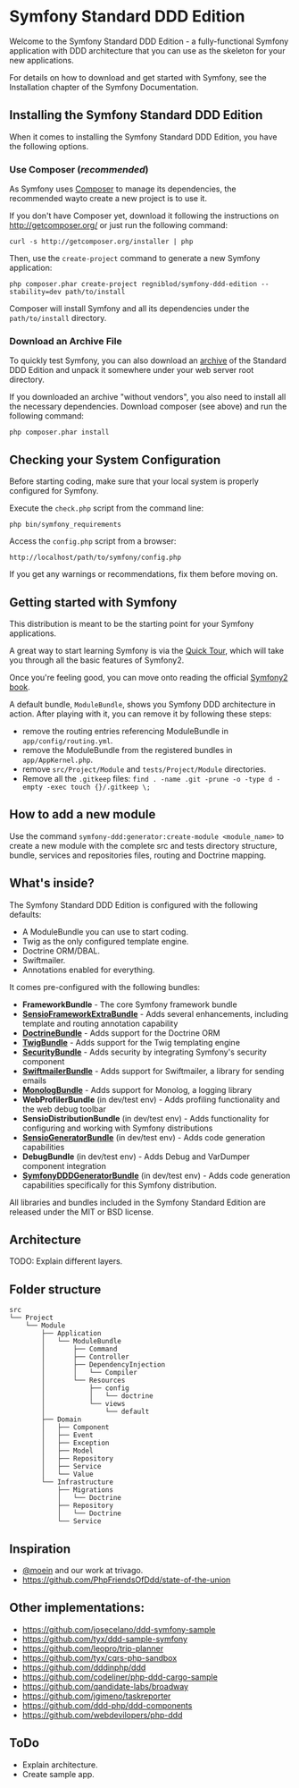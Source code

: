Symfony Standard DDD Edition
============================
Welcome to the Symfony Standard DDD Edition - a fully-functional Symfony application with DDD architecture that you can use as the skeleton for your new applications.

For details on how to download and get started with Symfony, see the Installation chapter of the Symfony Documentation.

## Installing the Symfony Standard DDD Edition
When it comes to installing the Symfony Standard DDD Edition, you have the following options.

### Use Composer (*recommended*)
As Symfony uses [Composer][2] to manage its dependencies, the recommended wayto create a new project is to use it.

If you don't have Composer yet, download it following the instructions on http://getcomposer.org/ or just run the following command:

    curl -s http://getcomposer.org/installer | php

Then, use the `create-project` command to generate a new Symfony application:

    php composer.phar create-project regniblod/symfony-ddd-edition --stability=dev path/to/install

Composer will install Symfony and all its dependencies under the `path/to/install` directory.

### Download an Archive File
To quickly test Symfony, you can also download an [archive][3] of the Standard DDD Edition and unpack it somewhere under your web server root directory.

If you downloaded an archive "without vendors", you also need to install all the necessary dependencies. Download composer (see above) and run the following command:

    php composer.phar install

## Checking your System Configuration
Before starting coding, make sure that your local system is properly configured for Symfony.

Execute the `check.php` script from the command line:

    php bin/symfony_requirements

Access the `config.php` script from a browser:

    http://localhost/path/to/symfony/config.php

If you get any warnings or recommendations, fix them before moving on.

## Getting started with Symfony
This distribution is meant to be the starting point for your Symfony applications.

A great way to start learning Symfony is via the [Quick Tour][4], which will take you through all the basic features of Symfony2.

Once you're feeling good, you can move onto reading the official [Symfony2 book][5].

A default bundle, `ModuleBundle`, shows you Symfony DDD architecture in action. After playing with it, you can remove it by following these steps:
* remove the routing entries referencing ModuleBundle in `app/config/routing.yml`.
* remove the ModuleBundle from the registered bundles in `app/AppKernel.php`.
* remove `src/Project/Module` and `tests/Project/Module` directories.
* Remove all the `.gitkeep` files: `find . -name .git -prune -o -type d -empty -exec touch {}/.gitkeep \;`

## How to add a new module
Use the command `symfony-ddd:generator:create-module <module_name>` to create a new module with the complete src and tests directory structure, bundle, services and repositories files, routing and Doctrine mapping.

## What's inside?
The Symfony Standard DDD Edition is configured with the following defaults:
* A ModuleBundle you can use to start coding.
* Twig as the only configured template engine.
* Doctrine ORM/DBAL.
* Swiftmailer.
* Annotations enabled for everything.

It comes pre-configured with the following bundles:
* **FrameworkBundle** - The core Symfony framework bundle
* [**SensioFrameworkExtraBundle**][6] - Adds several enhancements, including template and routing annotation capability
* [**DoctrineBundle**][7] - Adds support for the Doctrine ORM
* [**TwigBundle**][8] - Adds support for the Twig templating engine
* [**SecurityBundle**][9] - Adds security by integrating Symfony's security component
* [**SwiftmailerBundle**][10] - Adds support for Swiftmailer, a library for sending emails
* [**MonologBundle**][11] - Adds support for Monolog, a logging library
* **WebProfilerBundle** (in dev/test env) - Adds profiling functionality and the web debug toolbar
* **SensioDistributionBundle** (in dev/test env) - Adds functionality for configuring and working with Symfony distributions
* [**SensioGeneratorBundle**][13] (in dev/test env) - Adds code generation capabilities
* **DebugBundle** (in dev/test env) - Adds Debug and VarDumper component integration
* [**SymfonyDDDGeneratorBundle**][13] (in dev/test env) - Adds code generation capabilities specifically for this Symfony distribution.

All libraries and bundles included in the Symfony Standard Edition are released under the MIT or BSD license.

## Architecture
TODO: Explain different layers.

## Folder structure
```
src
└── Project
    └── Module
        ├── Application
        │   └── ModuleBundle
        │       ├── Command
        │       ├── Controller
        │       ├── DependencyInjection
        │       │   └── Compiler
        │       └── Resources
        │           ├── config
        │           │   └── doctrine
        │           └── views
        │               └── default
        ├── Domain
        │   ├── Component
        │   ├── Event
        │   ├── Exception
        │   ├── Model
        │   ├── Repository
        │   ├── Service
        │   └── Value
        └── Infrastructure
            ├── Migrations
            │   └── Doctrine
            ├── Repository
            │   └── Doctrine
            └── Service
```

## Inspiration
- [@moein](https://github.com/moein) and our work at trivago.
- https://github.com/PhpFriendsOfDdd/state-of-the-union

## Other implementations:
- https://github.com/josecelano/ddd-symfony-sample
- https://github.com/tyx/ddd-sample-symfony
- https://github.com/leopro/trip-planner
- https://github.com/tyx/cqrs-php-sandbox
- https://github.com/dddinphp/ddd
- https://github.com/codeliner/php-ddd-cargo-sample
- https://github.com/qandidate-labs/broadway
- https://github.com/jgimeno/taskreporter
- https://github.com/ddd-php/ddd-components
- https://github.com/webdevilopers/php-ddd

## ToDo
- Explain architecture.
- Create sample app.


[1]:  https://symfony.com/doc/3.0/book/installation.html
[2]:  http://getcomposer.org/
[3]:  https://github.com/regniblod/symfony-ddd-edition/archive/master.zip
[4]:  http://symfony.com/doc/2.7/quick_tour/the_big_picture.html
[5]:  http://symfony.com/doc/2.7/index.html
[6]:  https://symfony.com/doc/current/bundles/SensioFrameworkExtraBundle/index.html
[7]:  https://symfony.com/doc/3.0/book/doctrine.html
[8]:  https://symfony.com/doc/3.0/book/templating.html
[9]:  https://symfony.com/doc/3.0/book/security.html
[10]: https://symfony.com/doc/3.0/cookbook/email.html
[11]: https://symfony.com/doc/3.0/cookbook/logging/monolog.html
[13]: https://symfony.com/doc/3.0/bundles/SensioGeneratorBundle/index.html
